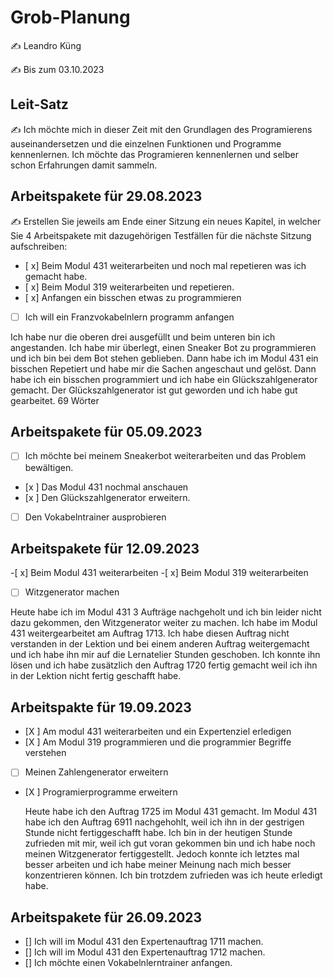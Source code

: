# Grob-Planung

✍️ Leandro Küng

✍️ Bis zum 03.10.2023

## Leit-Satz

✍️ Ich möchte mich in dieser Zeit mit den Grundlagen des Programierens auseinandersetzen und die einzelnen Funktionen und Programme kennenlernen. Ich möchte das Programieren kennenlernen und selber schon Erfahrungen damit sammeln.

## Arbeitspakete für 29.08.2023

✍️ Erstellen Sie jeweils am Ende einer Sitzung ein neues Kapitel, in welcher Sie 4 Arbeitspakete mit dazugehörigen Testfällen für die nächste Sitzung aufschreiben:

- [ x] Beim Modul 431 weiterarbeiten und noch mal repetieren was ich gemacht habe.
- [ x] Beim  Modul 319 weiterarbeiten und repetieren.
- [ x] Anfangen ein bisschen etwas zu programmieren
- [ ] Ich will ein Franzvokabelnlern programm anfangen

Ich habe nur die oberen drei ausgefüllt und beim unteren bin ich angestanden. Ich habe mir überlegt, einen Sneaker Bot zu programmieren und ich bin bei dem Bot stehen geblieben. Dann habe ich im Modul 431 ein bisschen Repetiert und habe mir die Sachen angeschaut und gelöst. Dann habe ich ein bisschen programmiert und ich habe ein Glückszahlgenerator gemacht. Der Glückszahlgenerator ist gut geworden und ich habe gut gearbeitet.
69 Wörter

## Arbeitspakete für 05.09.2023

- [ ] Ich möchte bei meinem Sneakerbot weiterarbeiten und das Problem bewältigen.
- [x ] Das Modul 431 nochmal anschauen
- [x ] Den Glückszahlgenerator erweitern.
- [ ] Den Vokabelntrainer ausprobieren

 ## Arbeitspakete für 12.09.2023
-[ x] Beim Modul 431 weiterarbeiten
-[ x] Beim Modul 319 weiterarbeiten
-[ ] Witzgenerator machen

Heute habe ich im Modul 431 3 Aufträge nachgeholt und ich bin leider nicht dazu gekommen, den Witzgenerator weiter zu machen. 
Ich habe im Modul 431 weitergearbeitet am Auftrag 1713. Ich habe diesen Auftrag nicht verstanden in der Lektion und bei einem anderen Auftrag weitergemacht und ich habe ihn mir
auf die Lernatelier Stunden geschoben. Ich konnte ihn lösen und ich habe zusätzlich den Auftrag 1720 fertig gemacht weil ich ihn in der Lektion nicht fertig geschafft habe.

 ## Arbeitspakte für 19.09.2023
 - [X ] Am modul 431 weiterarbeiten und ein Expertenziel erledigen
 - [X ] Am Modul 319 programmieren und die programmier Begriffe verstehen
 - [ ] Meinen Zahlengenerator erweitern
 - [X ] Programierprogramme erweitern

   Heute habe ich den Auftrag 1725 im Modul 431 gemacht. Im Modul 431 habe ich den Auftrag 6911 nachgehohlt, weil ich ihn in der gestrigen Stunde nicht fertiggeschafft habe. Ich bin in der heutigen Stunde zufrieden mit mir, weil ich gut voran gekommen bin und ich habe noch meinen Witzgenerator fertiggestellt. Jedoch konnte ich letztes mal besser arbeiten und ich habe meiner Meinung nach mich besser konzentrieren können. Ich bin trotzdem zufrieden was ich heute erledigt habe.

## Arbeitspakete für 26.09.2023
- [] Ich will im Modul 431 den Expertenauftrag 1711 machen.
- [] Ich will im Modul 431 den Expertenauftrag 1712 machen.
- [] Ich möchte einen Vokabelnlerntrainer anfangen. 
       
